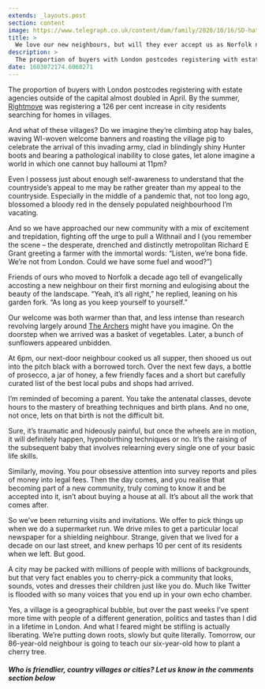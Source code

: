 ```yaml
--- 
extends: _layouts.post 
section: content 
image: https://www.telegraph.co.uk/content/dam/family/2020/10/16/SD-hattie_1_trans_NvBQzQNjv4Bq8a-22Vlh2P_oUKqIJlQj6yweFkugFQyTgXrFvJJJBhM.jpg?impolicy=logo-overlay 
title: > 
  We love our new neighbours, but will they ever accept us as Norfolk natives? 
description: > 
  The proportion of buyers with London postcodes registering with estate agencies outside of the capital almost doubled in April.By the summer, Rightmove was registering a 126 per cent increase in city residents searching for homes in villages.Especially in the middle of a pandemic that, not too long ago, blossomed a bloody red in the densely populated neighbourhood I’m vacating.At 6pm, our next-door neighbour cooked us all supper, then shooed us out into the pitch black with a borrowed torch.Sure, it’s traumatic and hideously painful, but once the wheels are in motion, it will definitely happen, hypnobirthing techniques or no. 
date: 1603072174.6060271 
--- 
```

<div><p>The proportion of buyers with London postcodes registering with estate agencies outside of the capital almost doubled in April. By the summer,<a href="https://www.rightmove.co.uk/"> Rightmove</a> was registering a 126 per cent increase in city residents searching for homes in villages.</p>
<p>And what of these villages? Do we imagine they&#8217;re climbing atop hay bales, waving WI-woven welcome banners and roasting the village pig to celebrate the arrival of this invading army, clad in blindingly shiny Hunter boots and bearing a pathological inability to close gates, let alone imagine a world in which one cannot buy halloumi at&#160;11pm?</p>
<p>Even I possess just about enough self-awareness to understand that the countryside&#8217;s appeal to me&#160;may be rather greater than my appeal to the countryside. Especially in the middle of a pandemic that, not too long ago, blossomed a bloody red in the densely populated neighbourhood I&#8217;m vacating.</p>
<p>And so we have approached our new community with a mix of excitement and trepidation, fighting off the urge to pull a Withnail and I (you remember the scene &#8211; the desperate, drenched and distinctly metropolitan Richard E Grant greeting a farmer with the immortal words: &#8220;Listen, we&#8217;re bona fide. We&#8217;re not from London. Could we have some fuel and wood?&#8221;)</p>
<p>Friends of ours who moved to Norfolk a decade ago tell of evangelically accosting a new neighbour on their first morning and eulogising about the beauty of the landscape. &#8220;Yeah, it&#8217;s all right,&#8221; he replied, leaning on his garden fork. &#8220;As long as&#160;you keep yourself to yourself.&#8221;</p>
<p>Our welcome was both warmer than that, and less intense than research revolving largely around <a href="https://www.bbc.co.uk/programmes/b006qpgr">The&#160;Archers</a> might have you imagine. On the doorstep when we arrived was a basket of vegetables. Later, a&#160;bunch of sunflowers appeared unbidden.</p>
<p>At 6pm, our next-door neighbour cooked us all supper, then shooed us out into the pitch black with a borrowed torch. Over the next few days, a bottle of prosecco, a jar of honey, a few friendly faces and a short but carefully curated list of the best local pubs and shops had arrived.</p>
<p>I&#8217;m reminded of becoming a parent. You take the antenatal classes, devote hours to the mastery of breathing techniques and birth plans. And no one, not once, lets on that birth is not the difficult bit.</p>
<p>Sure, it&#8217;s traumatic and hideously painful, but once the wheels are in motion, it will definitely happen, hypnobirthing techniques or no. It&#8217;s the raising of the subsequent baby that involves relearning every single one of your basic life&#160;skills.</p>
<p>Similarly, moving. You pour obsessive attention into survey reports and piles of money into legal fees. Then the day comes, and you realise that becoming part of a new community, truly coming to know it and be accepted into it, isn&#8217;t about buying a house at all. It&#8217;s about all the work that comes after.</p>
<p>So we&#8217;ve been returning visits and invitations. We offer to pick things up when we do a supermarket run. We drive miles to get a particular local newspaper for a shielding neighbour. Strange, given that we lived for a decade on our last street, and knew perhaps 10&#160;per cent of its residents when we left. But good.</p>
<p>A city may be packed with millions of people with millions of backgrounds, but that very fact enables you to cherry-pick a community that looks, sounds, votes and dresses their children just like you do. Much like Twitter is flooded with so many voices that you end up in your own echo chamber.</p>
<p>Yes, a village is a geographical bubble, but over the past weeks I&#8217;ve spent more time with people of a different generation, politics and tastes than I did in a lifetime in London. And what I feared might be stifling is actually liberating. We&#8217;re putting down roots, slowly but quite literally. Tomorrow, our 86-year-old neighbour is going to teach our six-year-old how to plant a cherry tree.</p>
<h5>Who is friendlier, country villages or cities? Let us know in the comments section below</h5>
</div>